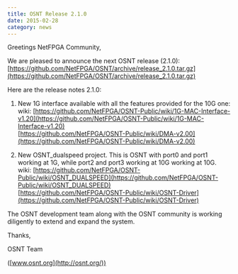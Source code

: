 ```yaml
---
title: OSNT Release 2.1.0
date: 2015-02-28
category: news
---
```


Greetings NetFPGA Community,

We are pleased to announce the next OSNT release (2.1.0): <br>
[https://github.com/NetFPGA/OSNT/archive/release_2.1.0.tar.gz](https://github.com/NetFPGA/OSNT/archive/release_2.1.0.tar.gz)

Here are the release notes 2.1.0:

1. New 1G interface available with all the features provided for the 10G one: <br> wiki: [https://github.com/NetFPGA/OSNT-Public/wiki/1G-MAC-Interface-v1.20](https://github.com/NetFPGA/OSNT-Public/wiki/1G-MAC-Interface-v1.20)<br>[https://github.com/NetFPGA/OSNT-Public/wiki/DMA-v2.00](https://github.com/NetFPGA/OSNT-Public/wiki/DMA-v2.00)

2. New OSNT_dualspeed project. This is OSNT with port0 and port1 working at 1G, while port2 and port3 working at 10G working at 10G. <br> wiki: [https://github.com/NetFPGA/OSNT-Public/wiki/OSNT_DUALSPEED](https://github.com/NetFPGA/OSNT-Public/wiki/OSNT_DUALSPEED)<br>[https://github.com/NetFPGA/OSNT-Public/wiki/OSNT-Driver](https://github.com/NetFPGA/OSNT-Public/wiki/OSNT-Driver)

The OSNT development team along with the OSNT community is working diligently to extend and expand the system.

Thanks,

OSNT Team

([www.osnt.org](http://osnt.org/))
